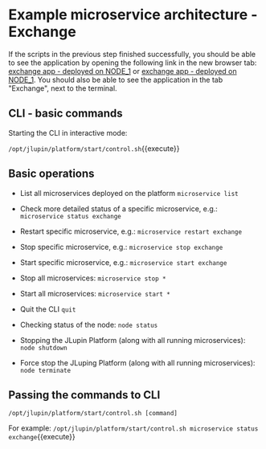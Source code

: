 # Example microservice architecture - Exchange

If the scripts in the previous step finished successfully, you should be able to see the application by opening the following link in the new browser tab: [exchange app - deployed on NODE_1](https://[[HOST_SUBDOMAIN]]-8000-[[KATACODA_HOST]].environments.katacoda.com/exchange/) or [exchange app - deployed on NODE_1](https://[[HOST_SUBDOMAIN]]-18000-[[KATACODA_HOST]].environments.katacoda.com/exchange/). You should also be able to see the application in the tab "Exchange", next to the terminal.

## CLI - basic commands

Starting the CLI in interactive mode:

`/opt/jlupin/platform/start/control.sh`{{execute}}

## Basic operations

- List all microservices deployed on the platform
`microservice list`

- Check more detailed status of a specific microservice, e.g.:
`microservice status exchange`

- Restart specific microservice, e.g.:
`microservice restart exchange`

- Stop specific microservice, e.g.:
`microservice stop exchange`

- Start specific microservice, e.g.:
`microservice start exchange`

- Stop all microservices:
`microservice stop *`

- Start all microservices:
`microservice start *`

- Quit the CLI
`quit`

- Checking status of the node:
`node status`

- Stopping the JLupin Platform (along with all running microservices):
`node shutdown`

- Force stop the JLuping Platform (along with all running microservices):
`node terminate`

## Passing the commands to CLI

`/opt/jlupin/platform/start/control.sh [command]`

For example:
`/opt/jlupin/platform/start/control.sh microservice status exchange`{{execute}}